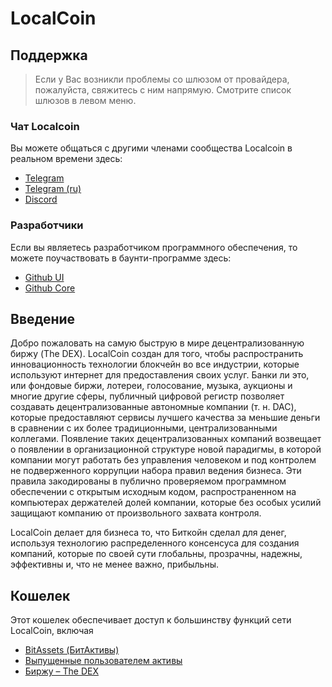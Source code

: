 # LocalCoin

## Поддержка

> Если у Вас возникли проблемы со шлюзом от провайдера, пожалуйста, свяжитесь с ним напрямую. Смотрите список шлюзов в левом меню.

### Чат Localcoin

Вы можете общаться с другими членами сообщества Localcoin в реальном времени здесь:

- [Telegram](https://t.me/LocalCoinIS)
- [Telegram (ru)](https://t.me/LocalCoinRU)
- [Discord](https://discord.gg/vkVzbfj)

### Разработчики

Если вы являетесь разработчиком программного обеспечения, то можете поучаствовать в баунти-программе здесь:

- [Github UI](https://github.com/localcoinis/localcoin-ui)
- [Github Core](https://github.com/localcoinis/localcoin-core) 

## Введение

Добро пожаловать на самую быструю в мире децентрализованную биржу (The DEX). LocalCoin создан для того, чтобы распространить инновационность технологии блокчейн во все индустрии, которые используют интернет для предоставления своих услуг. Банки ли это, или фондовые биржи, лотереи, голосование, музыка, аукционы и многие другие сферы, публичный цифровой регистр позволяет создавать децентрализованные автономные компании (т. н. DAC), которые предоставляют сервисы лучшего качества за меньшие деньги в сравнении с их более традиционными, централизованными коллегами. Появление таких децентрализованных компаний возвещает о появлении в организационной структуре новой парадигмы, в которой компании могут работать без управления человеком и под контролем не подверженного коррупции набора правил ведения бизнеса. Эти правила закодированы в публично проверяемом программном обеспечении с открытым исходным кодом, распространенном на компьютерах держателей долей компании, которые без особых усилий защищают компанию от произвольного захвата контроля.

LocalCoin делает для бизнеса то, что Биткойн сделал для денег, используя технологию распределенного консенсуса для создания компаний, которые по своей сути глобальны, прозрачны, надежны, эффективны и, что не менее важно, прибыльны.

## Кошелек

Этот кошелек обеспечивает доступ к большинству функций сети LocalCoin, включая

- [BitAssets (БитАктивы)](/help/assets/mpa)
- [Выпущенные пользователем активы](/help/assets/uia)
- [Биржу – The DEX](/help/dex/introduction)
